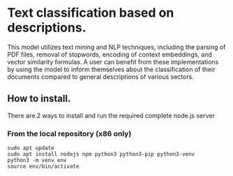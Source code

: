 # Text classification based on descriptions.
This model utilizes text mining and NLP techniques, including the parsing of PDF files, removal of stopwords, encoding of context embeddings, and vector similarity formulas. A user can benefit from these implementations by using the model to inform themselves about the classification of their documents compared to general descriptions of various sectors.

## How to install.
There are 2 ways to install and run the required complete node.js server

### From the local repository (x86 only)

```
sudo apt update
sudo apt install nodejs npm python3 python3-pip python3-venv
python3 -m venv env
source env/bin/activate
```